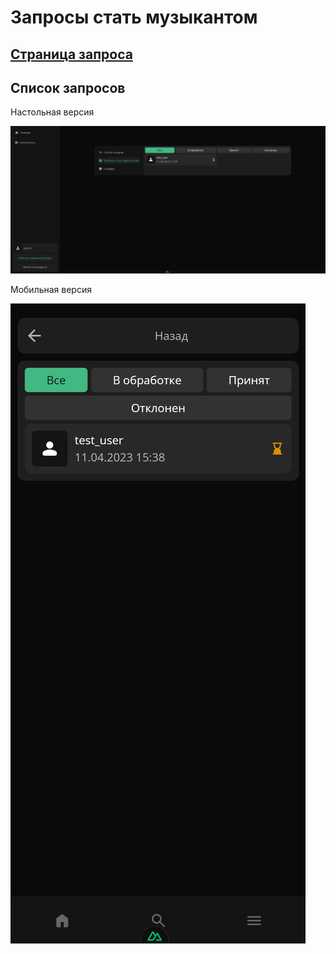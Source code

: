 # Запросы стать музыкантом

## [Страница запроса](request/README.md)

## Список запросов

Настольная версия

<img src="./desktop.png" />

Мобильная версия

<img src="./mobile.png" />

